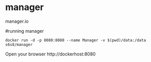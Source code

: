 # manager
manager.io

#running manager
```
docker run -d -p 8080:8080 --name Manager -v $(pwd)/data:/data s6s8/manager
```

Open your browser http://dockerhost:8080
